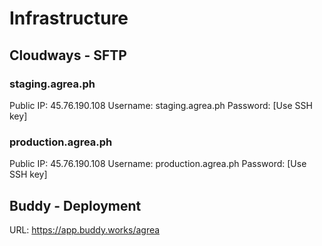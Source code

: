 # Infrastructure 

## Cloudways - SFTP

### staging.agrea.ph

Public IP: 45.76.190.108
Username: staging.agrea.ph
Password: [Use SSH key]

### production.agrea.ph

Public IP: 45.76.190.108
Username: production.agrea.ph
Password: [Use SSH key]

## Buddy - Deployment

URL: https://app.buddy.works/agrea
